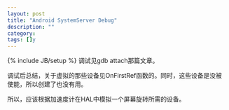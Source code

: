 ```yaml
---
layout: post
title: "Android SystemServer Debug"
description: ""
category: 
tags: []y
---
```

{% include JB/setup %}
调试见gdb attach那篇文章。

调试后总结，关于虚拟的那些设备见OnFirstRef函数的。同时，这些设备是没被使能，所以创建了也没有用。

所以，应该根据加速度计在HAL中模拟一个屏幕旋转所需的设备。


